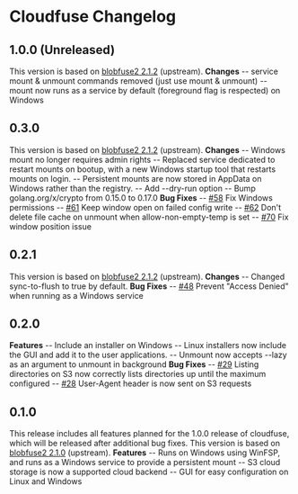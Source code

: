 # Cloudfuse Changelog #

## 1.0.0 (Unreleased) ##

This version is based on [blobfuse2 2.1.2](https://github.com/Azure/azure-storage-fuse/releases/tag/blobfuse2-2.1.2) (upstream).
**Changes**
-- service mount & unmount commands removed (just use mount & unmount)
-- mount now runs as a service by default (foreground flag is respected) on Windows

## 0.3.0 ##

This version is based on [blobfuse2 2.1.2](https://github.com/Azure/azure-storage-fuse/releases/tag/blobfuse2-2.1.2) (upstream).
**Changes**
-- Windows mount no longer requires admin rights
-- Replaced service dedicated to restart mounts on bootup, with a new Windows startup tool that restarts mounts on login.
-- Persistent mounts are now stored in AppData on Windows rather than the registry.
-- Add --dry-run option
-- Bump golang.org/x/crypto from 0.15.0 to 0.17.0
**Bug Fixes**
-- [#58](https://github.com/Seagate/cloudfuse/pull/58) Fix Windows permissions
-- [#61](https://github.com/Seagate/cloudfuse/pull/61) Keep window open on failed config write
-- [#62](https://github.com/Seagate/cloudfuse/pull/62) Don't delete file cache on unmount when allow-non-empty-temp is set
-- [#70](https://github.com/Seagate/cloudfuse/pull/70) Fix window position issue

## 0.2.1 ##

This version is based on [blobfuse2 2.1.2](https://github.com/Azure/azure-storage-fuse/releases/tag/blobfuse2-2.1.2) (upstream).
**Changes**
-- Changed sync-to-flush to true by default.
**Bug Fixes**
-- [#48](https://github.com/Seagate/cloudfuse/pull/48) Prevent "Access Denied" when running as a Windows service

## 0.2.0 ##

**Features**
-- Include an installer on Windows
-- Linux installers now include the GUI and add it to the user applications.
-- Unmount now accepts --lazy as an argument to unmount in background
**Bug Fixes**
-- [#29](https://github.com/Seagate/cloudfuse/pull/29) Listing directories on S3 now correctly lists directories up until the maximum configured
-- [#28](https://github.com/Seagate/cloudfuse/pull/28)  User-Agent header is now sent on S3 requests

## 0.1.0 ##

This release includes all features planned for the 1.0.0 release of cloudfuse, which will be released after additional bug fixes.
This version is based on [blobfuse2 2.1.0](https://github.com/Azure/azure-storage-fuse/releases/tag/blobfuse2-2.1.0) (upstream).
**Features**
-- Runs on Windows using WinFSP, and runs as a Windows service to provide a persistent mount
-- S3 cloud storage is now a supported cloud backend
-- GUI for easy configuration on Linux and Windows
